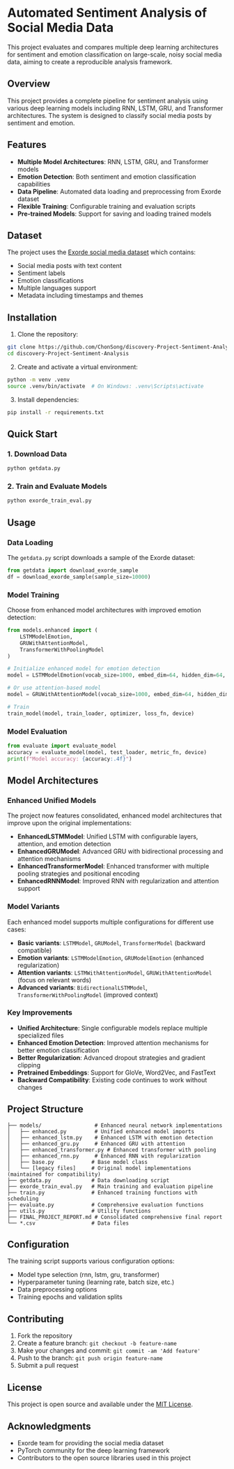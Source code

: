 # Automated Sentiment Analysis of Social Media Data

This project evaluates and compares multiple deep learning architectures for sentiment and emotion classification on large-scale, noisy social media data, aiming to create a reproducible analysis framework.

## Overview

This project provides a complete pipeline for sentiment analysis using various deep learning models including RNN, LSTM, GRU, and Transformer architectures. The system is designed to classify social media posts by sentiment and emotion.

## Features

- **Multiple Model Architectures**: RNN, LSTM, GRU, and Transformer models
- **Emotion Detection**: Both sentiment and emotion classification capabilities
- **Data Pipeline**: Automated data loading and preprocessing from Exorde dataset
- **Flexible Training**: Configurable training and evaluation scripts
- **Pre-trained Models**: Support for saving and loading trained models

## Dataset

The project uses the [Exorde social media dataset](https://huggingface.co/datasets/Exorde/exorde-social-media-december-2024-week1) which contains:
- Social media posts with text content
- Sentiment labels
- Emotion classifications
- Multiple languages support
- Metadata including timestamps and themes

## Installation

1. Clone the repository:
```bash
git clone https://github.com/ChonSong/discovery-Project-Sentiment-Analysis.git
cd discovery-Project-Sentiment-Analysis
```

2. Create and activate a virtual environment:
```bash
python -m venv .venv
source .venv/bin/activate  # On Windows: .venv\Scripts\activate
```

3. Install dependencies:
```bash
pip install -r requirements.txt
```

## Quick Start

### 1. Download Data
```bash
python getdata.py
```

### 2. Train and Evaluate Models
```bash
python exorde_train_eval.py
```

## Usage

### Data Loading
The `getdata.py` script downloads a sample of the Exorde dataset:
```python
from getdata import download_exorde_sample
df = download_exorde_sample(sample_size=10000)
```

### Model Training
Choose from enhanced model architectures with improved emotion detection:
```python
from models.enhanced import (
    LSTMModelEmotion, 
    GRUWithAttentionModel, 
    TransformerWithPoolingModel
)

# Initialize enhanced model for emotion detection
model = LSTMModelEmotion(vocab_size=1000, embed_dim=64, hidden_dim=64, num_classes=3)

# Or use attention-based model
model = GRUWithAttentionModel(vocab_size=1000, embed_dim=64, hidden_dim=64, num_classes=3)

# Train
train_model(model, train_loader, optimizer, loss_fn, device)
```

### Model Evaluation
```python
from evaluate import evaluate_model
accuracy = evaluate_model(model, test_loader, metric_fn, device)
print(f"Model accuracy: {accuracy:.4f}")
```

## Model Architectures

### Enhanced Unified Models
The project now features consolidated, enhanced model architectures that improve upon the original implementations:

- **EnhancedLSTMModel**: Unified LSTM with configurable layers, attention, and emotion detection
- **EnhancedGRUModel**: Advanced GRU with bidirectional processing and attention mechanisms  
- **EnhancedTransformerModel**: Enhanced transformer with multiple pooling strategies and positional encoding
- **EnhancedRNNModel**: Improved RNN with regularization and attention support

### Model Variants
Each enhanced model supports multiple configurations for different use cases:

- **Basic variants**: `LSTMModel`, `GRUModel`, `TransformerModel` (backward compatible)
- **Emotion variants**: `LSTMModelEmotion`, `GRUModelEmotion` (enhanced regularization)
- **Attention variants**: `LSTMWithAttentionModel`, `GRUWithAttentionModel` (focus on relevant words)
- **Advanced variants**: `BidirectionalLSTMModel`, `TransformerWithPoolingModel` (improved context)

### Key Improvements
- **Unified Architecture**: Single configurable models replace multiple specialized files
- **Enhanced Emotion Detection**: Improved attention mechanisms for better emotion classification
- **Better Regularization**: Advanced dropout strategies and gradient clipping
- **Pretrained Embeddings**: Support for GloVe, Word2Vec, and FastText
- **Backward Compatibility**: Existing code continues to work without changes

## Project Structure

```
├── models/                 # Enhanced neural network implementations
│   ├── enhanced.py         # Unified enhanced model imports
│   ├── enhanced_lstm.py    # Enhanced LSTM with emotion detection
│   ├── enhanced_gru.py     # Enhanced GRU with attention
│   ├── enhanced_transformer.py # Enhanced transformer with pooling
│   ├── enhanced_rnn.py     # Enhanced RNN with regularization
│   ├── base.py            # Base model class
│   └── [legacy files]     # Original model implementations (maintained for compatibility)
├── getdata.py             # Data downloading script
├── exorde_train_eval.py   # Main training and evaluation pipeline
├── train.py               # Enhanced training functions with scheduling
├── evaluate.py            # Comprehensive evaluation functions
├── utils.py               # Utility functions
├── FINAL_PROJECT_REPORT.md # Consolidated comprehensive final report
└── *.csv                  # Data files
```

## Configuration

The training script supports various configuration options:
- Model type selection (rnn, lstm, gru, transformer)
- Hyperparameter tuning (learning rate, batch size, etc.)
- Data preprocessing options
- Training epochs and validation splits

## Contributing

1. Fork the repository
2. Create a feature branch: `git checkout -b feature-name`
3. Make your changes and commit: `git commit -am 'Add feature'`
4. Push to the branch: `git push origin feature-name`
5. Submit a pull request

## License

This project is open source and available under the [MIT License](LICENSE).

## Acknowledgments

- Exorde team for providing the social media dataset
- PyTorch community for the deep learning framework
- Contributors to the open source libraries used in this project
